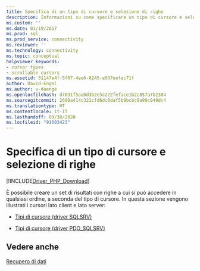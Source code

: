 ```yaml
---
title: Specifica di un tipo di cursore e selezione di righe
description: Informazioni su come specificare un tipo di cursore e selezionare le righe usando i driver Microsoft per PHP per SQL Server.
ms.custom: ''
ms.date: 01/19/2017
ms.prod: sql
ms.prod_service: connectivity
ms.reviewer: ''
ms.technology: connectivity
ms.topic: conceptual
helpviewer_keywords:
- cursor types
- scrollable cursors
ms.assetid: 51147e4f-5f07-4ee6-8245-e937eefec71f
author: David-Engel
ms.author: v-daenge
ms.openlocfilehash: d7031f5aa0d3b2e3c222feface1b2c857a7b2384
ms.sourcegitcommit: 2600a414c321cfd6dc6daf5b9bcbc9a99c049dc4
ms.translationtype: HT
ms.contentlocale: it-IT
ms.lasthandoff: 09/30/2020
ms.locfileid: "91603423"
---
```

# <a name="specifying-a-cursor-type-and-selecting-rows"></a>Specifica di un tipo di cursore e selezione di righe
[!INCLUDE[Driver_PHP_Download](../../includes/driver_php_download.md)]

È possibile creare un set di risultati con righe a cui si può accedere in qualsiasi ordine, a seconda del tipo di cursore.  In questa sezione vengono illustrati i cursori lato client e lato server:  
  
-   [Tipi di cursore &#40;driver SQLSRV&#41;](../../connect/php/cursor-types-sqlsrv-driver.md)  
  
-   [Tipi di cursore &#40;driver PDO_SQLSRV&#41;](../../connect/php/cursor-types-pdo-sqlsrv-driver.md)  
  
## <a name="see-also"></a>Vedere anche  
[Recupero di dati](../../connect/php/retrieving-data.md)  
  
